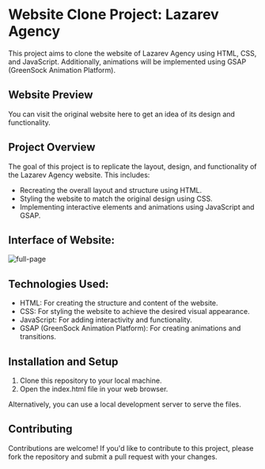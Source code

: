 
# Website Clone Project: Lazarev Agency

This project aims to clone the website of Lazarev Agency using HTML, CSS, and JavaScript. Additionally, animations will be implemented using GSAP (GreenSock Animation Platform).

## Website Preview

You can visit the original website here to get an idea of its design and functionality.

## Project Overview

The goal of this project is to replicate the layout, design, and functionality of the Lazarev Agency website. This includes:

* Recreating the overall layout and structure using HTML.
* Styling the website to match the original design using CSS.
* Implementing interactive elements and animations using JavaScript and GSAP.

## Interface of Website:

![full-page](https://github.com/user-attachments/assets/93821c68-be7d-4f04-8ac4-05d5a2f91ef9)

## Technologies Used:

* HTML: For creating the structure and content of the website.
* CSS: For styling the website to achieve the desired visual appearance.
* JavaScript: For adding interactivity and functionality.
* GSAP (GreenSock Animation Platform): For creating animations and transitions.

## Installation and Setup

1. Clone this repository to your local machine.
2. Open the index.html file in your web browser.

Alternatively, you can use a local development server to serve the files.

## Contributing

Contributions are welcome! If you'd like to contribute to this project, please fork the repository and submit a pull request with your changes.
